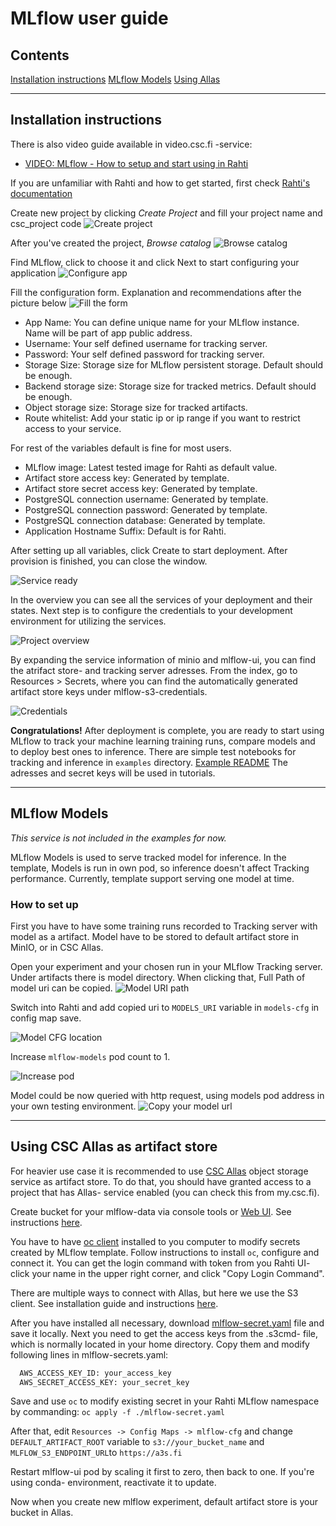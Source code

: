 # MLflow user guide

## Contents
[Installation instructions](./USER_GUIDE.md#installation-instructions)
[MLflow Models](./USER_GUIDE.md#MLflow-Models)
[Using Allas](./USER_GUIDE.md#using-csc-allas-as-artifact-store)

---
## Installation instructions ##

There is also video guide available in video.csc.fi -service:
- [VIDEO: MLflow - How to setup and start using in Rahti](https://video.csc.fi/media/t/0_2frjyzz9)

If you are unfamiliar with Rahti and how to get started, first check [Rahti's documentation](https://docs.csc.fi/cloud/rahti/)

Create new project by clicking *Create Project* and fill your project name and csc_project code
![Create project](pics/create_project.png)

After you've created the project, *Browse catalog*
![Browse catalog](pics/browse_catalog.jpg)

Find MLflow, click to choose it and click Next to start configuring your application
![Configure app](pics/configure_app.jpg)

Fill the configuration form. Explanation and recommendations after the picture below
![Fill the form](pics/fill_the_form.png)

- App Name: You can define unique name for your MLflow instance. Name will be part of app public address.
- Username: Your self defined username for tracking server.
- Password: Your self defined password for tracking server.
- Storage Size: Storage size for MLflow persistent storage. Default should be enough.
- Backend storage size: Storage size for tracked metrics. Default should be enough.
- Object storage size: Storage size for tracked artifacts.
- Route whitelist: Add your static ip or ip range if you want to restrict access to your service.

For rest of the variables default is fine for most users.
- MLflow image: Latest tested image for Rahti as default value.
- Artifact store access key: Generated by template.
- Artifact store secret access key: Generated by template.
- PostgreSQL connection username: Generated by template.
- PostgreSQL connection password: Generated by template.
- PostgreSQL connection database: Generated by template.
- Application Hostname Suffix: Default is for Rahti.

After setting up all variables, click Create to start deployment. After provision is finished, you can close the window.

![Service ready](pics/service_ready.png)

In the overview you can see all the services of your deployment and their states. Next step is to configure the credentials to your development environment for utilizing the services.

![Project overview](pics/project_overview.png)


By expanding the service information of minio and mlflow-ui, you can find the atrifact store- and tracking server adresses. From the index, go to Resources > Secrets, where you can find the automatically generated artifact store keys under mlflow-s3-credentials.

![Credentials](pics/credentials.png)

**Congratulations!** After deployment is complete, you are ready to start using MLflow to track your machine learning training runs, compare models and to deploy best ones to inference.
There are simple test notebooks for tracking and inference in `examples` directory. [Example README](../examples/README.md) The adresses and secret keys will be used in tutorials.

---

## MLflow Models
*This service is not included in the examples for now.*

MLflow Models is used to serve tracked model for inference. In the template, Models is run in own pod, so inference doesn't affect Tracking performance. 
Currently, template support serving one model at time.
### How to set up
First you have to have some training runs recorded to Tracking server with model as a artifact. Model have to be stored to default artifact store in MinIO, or in CSC Allas.

Open your experiment and your chosen run in your MLflow Tracking server. Under artifacts there is model directory. When clicking that, Full Path of model uri can be copied. 
![Model URI path](pics/model_uri.jpg)

Switch into Rahti and add copied uri to `MODELS_URI` variable in `models-cfg` in config map save.

![Model CFG location](pics/models_cfg.jpg)

Increase `mlflow-models` pod count to 1.

![Increase pod](pics/increase_pod.jpg)

Model could be now queried with http request, using models pod address in your own testing  environment.
![Copy your model url](pics/copy_url.jpg)

---

## Using CSC Allas as artifact store

For heavier use case it is recommended to use [CSC Allas](https://docs.csc.fi/data/Allas/) object storage service as artifact store.
To do that, you should have granted access to a project that has Allas- service enabled (you can check this from my.csc.fi).

Create bucket for your mlflow-data via console tools or [Web UI](https://pouta.csc.fi).  See instructions [here](https://docs.csc.fi/data/Allas/using_allas/web_client/).

You have to have [oc client](https://docs.csc.fi/cloud/rahti/usage/cli/) installed to you computer to modify secrets created by MLflow template.
Follow instructions to install `oc`, configure and connect it. You can get the login command with token from you Rahti UI- click your name in the upper right corner, and click "Copy Login Command".

There are multiple ways to connect with Allas, but here we use the S3 client. See installation guide and instructions [here](https://docs.csc.fi/data/Allas/using_allas/s3_client/).

After you have installed all necessary, download [mlflow-secret.yaml](https://github.com/CSCfi/mlflow-openshift/blob/master/mlflow-secret.yaml) file and save it locally. 
Next you need to get the access keys from the .s3cmd- file, which is normally located in your home directory. Copy them and modify following lines in mlflow-secrets.yaml:
```bash
  AWS_ACCESS_KEY_ID: your_access_key
  AWS_SECRET_ACCESS_KEY: your_secret_key
```
Save and use `oc` to modify existing secret in your Rahti MLflow namespace by commanding:
`oc apply -f ./mlflow-secret.yaml`

After that, edit `Resources -> Config Maps -> mlflow-cfg` and change `DEFAULT_ARTIFACT_ROOT` variable to `s3://your_bucket_name` and `MLFLOW_S3_ENDPOINT_URL`to `https://a3s.fi`

Restart mlflow-ui pod by scaling it first to zero, then back to one. If you're using conda- environment, reactivate it to update. 

Now when you create new mlflow experiment, default artifact store is your bucket in Allas.

